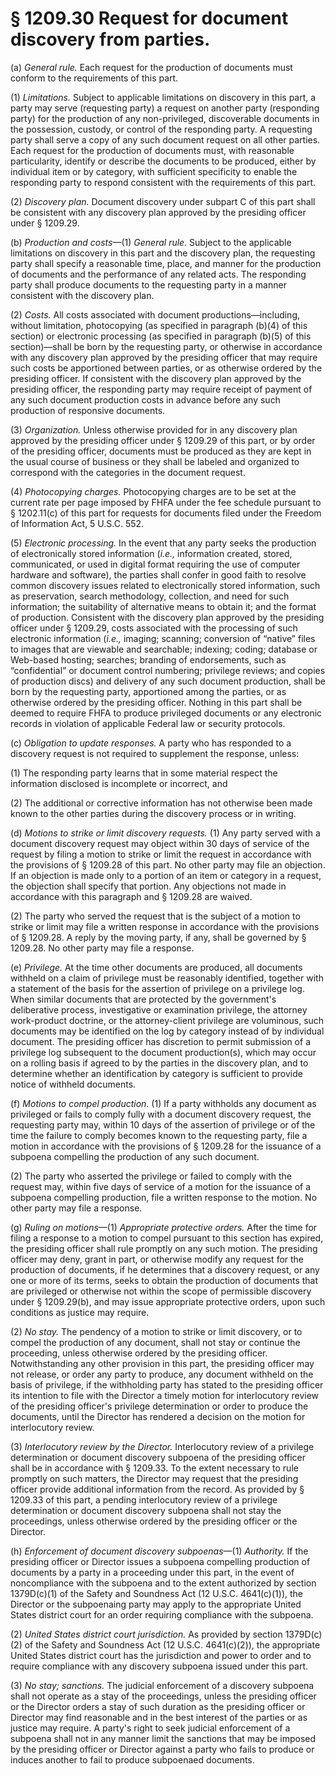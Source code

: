 # § 1209.30   Request for document discovery from parties.

(a) *General rule.* Each request for the production of documents must conform to the requirements of this part.


(1) *Limitations.* Subject to applicable limitations on discovery in this part, a party may serve (requesting party) a request on another party (responding party) for the production of any non-privileged, discoverable documents in the possession, custody, or control of the responding party. A requesting party shall serve a copy of any such document request on all other parties. Each request for the production of documents must, with reasonable particularity, identify or describe the documents to be produced, either by individual item or by category, with sufficient specificity to enable the responding party to respond consistent with the requirements of this part.


(2) *Discovery plan.* Document discovery under subpart C of this part shall be consistent with any discovery plan approved by the presiding officer under § 1209.29.


(b) *Production and costs*—(1) *General rule.* Subject to the applicable limitations on discovery in this part and the discovery plan, the requesting party shall specify a reasonable time, place, and manner for the production of documents and the performance of any related acts. The responding party shall produce documents to the requesting party in a manner consistent with the discovery plan.


(2) *Costs.* All costs associated with document productions—including, without limitation, photocopying (as specified in paragraph (b)(4) of this section) or electronic processing (as specified in paragraph (b)(5) of this section)—shall be born by the requesting party, or otherwise in accordance with any discovery plan approved by the presiding officer that may require such costs be apportioned between parties, or as otherwise ordered by the presiding officer. If consistent with the discovery plan approved by the presiding officer, the responding party may require receipt of payment of any such document production costs in advance before any such production of responsive documents.


(3) *Organization.* Unless otherwise provided for in any discovery plan approved by the presiding officer under § 1209.29 of this part, or by order of the presiding officer, documents must be produced as they are kept in the usual course of business or they shall be labeled and organized to correspond with the categories in the document request.


(4) *Photocopying charges.* Photocopying charges are to be set at the current rate per page imposed by FHFA under the fee schedule pursuant to § 1202.11(c) of this part for requests for documents filed under the Freedom of Information Act, 5 U.S.C. 552.


(5) *Electronic processing.* In the event that any party seeks the production of electronically stored information (*i.e.,* information created, stored, communicated, or used in digital format requiring the use of computer hardware and software), the parties shall confer in good faith to resolve common discovery issues related to electronically stored information, such as preservation, search methodology, collection, and need for such information; the suitability of alternative means to obtain it; and the format of production. Consistent with the discovery plan approved by the presiding officer under § 1209.29, costs associated with the processing of such electronic information (*i.e.,* imaging; scanning; conversion of “native” files to images that are viewable and searchable; indexing; coding; database or Web-based hosting; searches; branding of endorsements, such as “confidential” or document control numbering; privilege reviews; and copies of production discs) and delivery of any such document production, shall be born by the requesting party, apportioned among the parties, or as otherwise ordered by the presiding officer. Nothing in this part shall be deemed to require FHFA to produce privileged documents or any electronic records in violation of applicable Federal law or security protocols.


(c) *Obligation to update responses.* A party who has responded to a discovery request is not required to supplement the response, unless:


(1) The responding party learns that in some material respect the information disclosed is incomplete or incorrect, and


(2) The additional or corrective information has not otherwise been made known to the other parties during the discovery process or in writing.


(d) *Motions to strike or limit discovery requests.* (1) Any party served with a document discovery request may object within 30 days of service of the request by filing a motion to strike or limit the request in accordance with the provisions of § 1209.28 of this part. No other party may file an objection. If an objection is made only to a portion of an item or category in a request, the objection shall specify that portion. Any objections not made in accordance with this paragraph and § 1209.28 are waived.


(2) The party who served the request that is the subject of a motion to strike or limit may file a written response in accordance with the provisions of § 1209.28. A reply by the moving party, if any, shall be governed by § 1209.28. No other party may file a response.


(e) *Privilege.* At the time other documents are produced, all documents withheld on a claim of privilege must be reasonably identified, together with a statement of the basis for the assertion of privilege on a privilege log. When similar documents that are protected by the government's deliberative process, investigative or examination privilege, the attorney work-product doctrine, or the attorney-client privilege are voluminous, such documents may be identified on the log by category instead of by individual document. The presiding officer has discretion to permit submission of a privilege log subsequent to the document production(s), which may occur on a rolling basis if agreed to by the parties in the discovery plan, and to determine whether an identification by category is sufficient to provide notice of withheld documents.


(f) *Motions to compel production.* (1) If a party withholds any document as privileged or fails to comply fully with a document discovery request, the requesting party may, within 10 days of the assertion of privilege or of the time the failure to comply becomes known to the requesting party, file a motion in accordance with the provisions of § 1209.28 for the issuance of a subpoena compelling the production of any such document.


(2) The party who asserted the privilege or failed to comply with the request may, within five days of service of a motion for the issuance of a subpoena compelling production, file a written response to the motion. No other party may file a response.


(g) *Ruling on motions*—(1) *Appropriate protective orders.* After the time for filing a response to a motion to compel pursuant to this section has expired, the presiding officer shall rule promptly on any such motion. The presiding officer may deny, grant in part, or otherwise modify any request for the production of documents, if he determines that a discovery request, or any one or more of its terms, seeks to obtain the production of documents that are privileged or otherwise not within the scope of permissible discovery under § 1209.29(b), and may issue appropriate protective orders, upon such conditions as justice may require.


(2) *No stay.* The pendency of a motion to strike or limit discovery, or to compel the production of any document, shall not stay or continue the proceeding, unless otherwise ordered by the presiding officer. Notwithstanding any other provision in this part, the presiding officer may not release, or order any party to produce, any document withheld on the basis of privilege, if the withholding party has stated to the presiding officer its intention to file with the Director a timely motion for interlocutory review of the presiding officer's privilege determination or order to produce the documents, until the Director has rendered a decision on the motion for interlocutory review.


(3) *Interlocutory review by the Director.* Interlocutory review of a privilege determination or document discovery subpoena of the presiding officer shall be in accordance with § 1209.33. To the extent necessary to rule promptly on such matters, the Director may request that the presiding officer provide additional information from the record. As provided by § 1209.33 of this part, a pending interlocutory review of a privilege determination or document discovery subpoena shall not stay the proceedings, unless otherwise ordered by the presiding officer or the Director.


(h) *Enforcement of document discovery subpoenas*—(1) *Authority.* If the presiding officer or Director issues a subpoena compelling production of documents by a party in a proceeding under this part, in the event of noncompliance with the subpoena and to the extent authorized by section 1379D(c)(1) of the Safety and Soundness Act (12 U.S.C. 4641(c)(1)), the Director or the subpoenaing party may apply to the appropriate United States district court for an order requiring compliance with the subpoena.


(2) *United States district court jurisdiction.* As provided by section 1379D(c)(2) of the Safety and Soundness Act (12 U.S.C. 4641(c)(2)), the appropriate United States district court has the jurisdiction and power to order and to require compliance with any discovery subpoena issued under this part.


(3) *No stay; sanctions.* The judicial enforcement of a discovery subpoena shall not operate as a stay of the proceedings, unless the presiding officer or the Director orders a stay of such duration as the presiding officer or Director may find reasonable and in the best interest of the parties or as justice may require. A party's right to seek judicial enforcement of a subpoena shall not in any manner limit the sanctions that may be imposed by the presiding officer or Director against a party who fails to produce or induces another to fail to produce subpoenaed documents.




